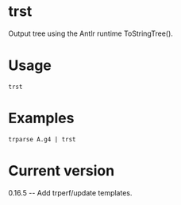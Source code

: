 # trst

Output tree using the Antlr runtime ToStringTree().

# Usage

    trst

# Examples

    trparse A.g4 | trst

# Current version

0.16.5 -- Add trperf/update templates.
